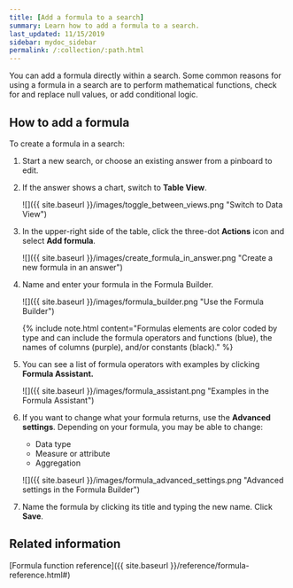 ```yaml
---
title: [Add a formula to a search]
summary: Learn how to add a formula to a search.
last_updated: 11/15/2019
sidebar: mydoc_sidebar
permalink: /:collection/:path.html
---
```

You can add a formula directly within a search. Some common reasons for using a formula in a search are to perform mathematical functions, check for and replace null values, or add conditional logic.

## How to add a formula

To create a formula in a search:

1. Start a new search, or choose an existing answer from a pinboard to edit.
2. If the answer shows a chart, switch to **Table View**.

     ![]({{ site.baseurl }}/images/toggle_between_views.png "Switch to Data View")

3. In the upper-right side of the table, click the three-dot **Actions** icon and select **Add formula**.

     ![]({{ site.baseurl }}/images/create_formula_in_answer.png "Create a new formula in an answer")

4. Name and enter your formula in the Formula Builder.

     ![]({{ site.baseurl }}/images/formula_builder.png "Use the Formula Builder")

    {% include note.html content="Formulas elements are color coded by type and can include the formula operators and functions (blue), the names of columns (purple), and/or constants (black)." %}

5.  You can see a list of formula operators with examples by clicking **Formula Assistant.**

    ![]({{ site.baseurl }}/images/formula_assistant.png "Examples in the Formula Assistant")

6.  If you want to change what your formula returns, use the **Advanced settings**. Depending on your formula, you may be able to change:

    -   Data type
    -   Measure or attribute
    -   Aggregation

    ![]({{ site.baseurl }}/images/formula_advanced_settings.png "Advanced settings in the Formula Builder")

7. Name the formula by clicking its title and typing the new name. Click **Save**.


## Related information  

[Formula function reference]({{ site.baseurl }}/reference/formula-reference.html#)
